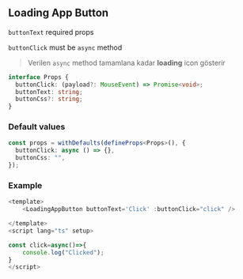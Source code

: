 ## Loading App Button

`buttonText` required props

`buttonClick` must be `async` method

> Verilen `async` method tamamlana kadar **loading** icon gösterir

```ts
interface Props {
  buttonClick: (payload?: MouseEvent) => Promise<void>;
  buttonText: string;
  buttonCss?: string;
}
```

### Default values

```ts
const props = withDefaults(defineProps<Props>(), {
  buttonClick: async () => {},
  buttonCss: "",
});
```

### Example

```ts
<template>
    <LoadingAppButton buttonText='Click' :buttonClick="click" />

</template>
<script lang="ts" setup>

const click=async()=>{
    console.log("Clicked");
}
</script>
```
